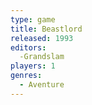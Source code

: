 ```yaml
---
type: game
title: Beastlord
released: 1993
editors: 
  -Grandslam
players: 1
genres:
  - Aventure
---
```

